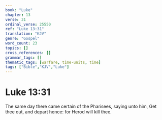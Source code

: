 ```yaml
---
book: "Luke"
chapter: 13
verse: 31
ordinal_verse: 25550
ref: "Luke 13:31"
translation: "KJV"
genre: "Gospel"
word_count: 23
topics: []
cross_references: []
grammar_tags: []
thematic_tags: [warfare, time-units, time]
tags: ["Bible","KJV","Luke"]
---
```


# Luke 13:31

The same day there came certain of the Pharisees, saying unto him, Get thee out, and depart hence: for Herod will kill thee.

